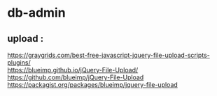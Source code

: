 # db-admin

## upload :
https://graygrids.com/best-free-javascript-jquery-file-upload-scripts-plugins/  
https://blueimp.github.io/jQuery-File-Upload/  
https://github.com/blueimp/jQuery-File-Upload  
https://packagist.org/packages/blueimp/jquery-file-upload  
